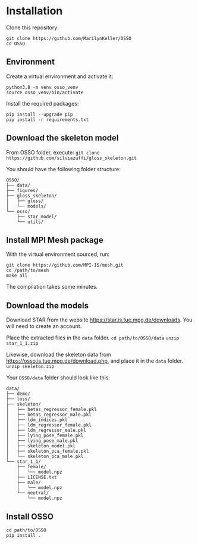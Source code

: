 # Installation

Clone this repository:
```
git clone https://github.com/MarilynKeller/OSSO
cd OSSO
```

## Environment

Create a virtual environment and activate it:
```
python3.8 -m venv osso_venv
source osso_venv/bin/activate
```

Install the required packages:
```
pip install --upgrade pip
pip install -r requirements.txt
```

## Download the skeleton model

From OSSO folder, execute:
`git clone https://github.com/silviazuffi/gloss_skeleton.git`

You should have the following folder structure:

```
OSSO/
├── data/
├── figures/
├── gloss_skeleton/
│   ├── gloss/
│   └── models/
└── osso/
    ├── star_model/
    └── utils/
```

## Install MPI Mesh package

With the virtual environment sourced, run:
```
git clone https://github.com/MPI-IS/mesh.git
cd /path/to/mesh
make all
```
The compilation takes some minutes.

## Download the models

Download STAR from the website https://star.is.tue.mpg.de/downloads. You will need to create an account. 

Place the extracted files in the `data` folder.
``` cd path/to/OSSO/data ```
``` unzip star_1_1.zip ```

Likewise, download the skeleton data from https://osso.is.tue.mpg.de/download.php, and place it in the `data` folder.
```unzip skeleton.zip ```

Your `OSSO/data` folder should look like this:

```
data/
├── demo/
├── loss/
├── skeleton/
│   ├── betas_regressor_female.pkl
│   ├── betas_regressor_male.pkl
│   ├── ldm_indices.pkl
│   ├── ldm_regressor_female.pkl
│   ├── ldm_regressor_male.pkl
│   ├── lying_pose_female.pkl
│   ├── lying_pose_male.pkl
│   ├── skeleton_model.pkl
│   ├── skeleton_pca_female.pkl
│   └── skeleton_pca_male.pkl
└── star_1_1/
    ├── female/
    │   └── model.npz
    ├── LICENSE.txt
    ├── male/
    │   └── model.npz
    └── neutral/
        └── model.npz
```



## Install OSSO
```
cd path/to/OSSO
pip install .
```

